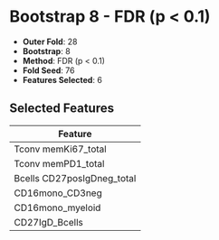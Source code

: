 # Bootstrap 8 - FDR (p < 0.1)

- **Outer Fold**: 28
- **Bootstrap**: 8
- **Method**: FDR (p < 0.1)
- **Fold Seed**: 76
- **Features Selected**: 6

## Selected Features

| Feature |
|---------|
| Tconv memKi67_total |
| Tconv memPD1_total |
| Bcells CD27posIgDneg_total |
| CD16mono_CD3neg |
| CD16mono_myeloid |
| CD27IgD_Bcells |
